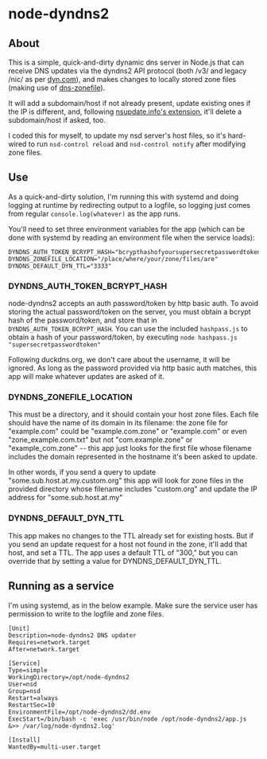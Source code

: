 # node-dyndns2

## About

This is a simple, quick-and-dirty dynamic dns server in Node.js that can receive DNS updates via the dyndns2 API protocol (both /v3/ and legacy /nic/ as per [dyn.com](https://help.dyn.com/remote-access-api/perform-update/)), and makes changes to locally stored zone files (making use of [dns-zonefile](https://github.com/DualDev/dns-zonefile)).

It will add a subdomain/host if not already present, update existing ones if the IP is different, and, following [nsupdate.info's extension](https://nsupdateinfo.readthedocs.io/en/latest/standards.html), it'll delete a subdomain/host if asked, too.

I coded this for myself, to update my nsd server's host files, so it's hard-wired to run `nsd-control reload` and `nsd-control notify` after modifying zone files.

## Use

As a quick-and-dirty solution, I'm running this with systemd and doing logging at runtime by redirecting output to a logfile, so logging just comes from regular `console.log(whatever)` as the app runs.

You'll need to set three environment variables for the app (which can be done with systemd by reading an environment file when the service loads):

```
DYNDNS_AUTH_TOKEN_BCRYPT_HASH="bcrypthashofyoursupersecretpasswordtoken"
DYNDNS_ZONEFILE_LOCATION="/place/where/your/zone/files/are"
DYNDNS_DEFAULT_DYN_TTL="3333"
```

### DYNDNS_AUTH_TOKEN_BCRYPT_HASH

node-dyndns2 accepts an auth password/token by http basic auth. To avoid storing the actual password/token on the server, you must obtain a bcrypt hash of the password/token, and store that in `DYNDNS_AUTH_TOKEN_BCRYPT_HASH`. You can use the included `hashpass.js` to obtain a hash of your password/token, by executing `node hashpass.js "supersecretpasswordtoken"`

Following duckdns.org, we don't care about the username, it will be ignored. As long as the password provided via http basic auth matches, this app will make whatever updates are asked of it.

### DYNDNS_ZONEFILE_LOCATION

This must be a directory, and it should contain your host zone files. Each file should have the name of its domain in its filename: the zone file for "example.com" could be "example.com.zone" or "example.com" or even "zone_example.com.txt" but not "com.example.zone" or "example_com.zone" -- this app just looks for the first file whose filename includes the domain represented in the hostname it's been asked to update.

In other words, if you send a query to update "some.sub.host.at.my.custom.org" this app will look for zone files in the provided directory whose filename includes "custom.org" and update the IP address for "some.sub.host.at.my"

### DYNDNS_DEFAULT_DYN_TTL

This app makes no changes to the TTL already set for existing hosts. But if you send an update request for a host not found in the zone, it'll add that host, and set a TTL. The app uses a default TTL of "300," but you can override that by setting a value for DYNDNS_DEFAULT_DYN_TTL.

## Running as a service

I'm using systemd, as in the below example. Make sure the service user has permission to write to the logfile and zone files.

```
[Unit]
Description=node-dyndns2 DNS updater
Requires=network.target
After=network.target

[Service]
Type=simple
WorkingDirectory=/opt/node-dyndns2
User=nsd
Group=nsd
Restart=always
RestartSec=10
EnvironmentFile=/opt/node-dyndns2/dd.env
ExecStart=/bin/bash -c 'exec /usr/bin/node /opt/node-dyndns2/app.js &>> /var/log/node-dyndns2.log'

[Install]
WantedBy=multi-user.target
```
